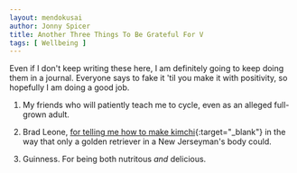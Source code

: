 ```yaml
---
layout: mendokusai
author: Jonny Spicer
title: Another Three Things To Be Grateful For V
tags: [ Wellbeing ]
---
```

Even if I don't keep writing these here, I am definitely going to keep doing them in a journal. Everyone says to fake it 'til you make it with positivity, so hopefully I am doing a
good job.

1. My friends who will patiently teach me to cycle, even as an alleged full-grown adult.

2. Brad Leone, [for telling me how to make kimchi](https://www.youtube.com/watch?v=sUwy71ddj1M){:target="_blank"} in the way that only a golden retriever in a New Jerseyman's body
could.

3. Guinness. For being both nutritous *and* delicious.
